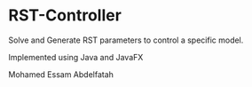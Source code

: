 # RST-Controller
Solve and Generate RST parameters to control a specific model.

Implemented using Java and JavaFX

Mohamed Essam Abdelfatah

